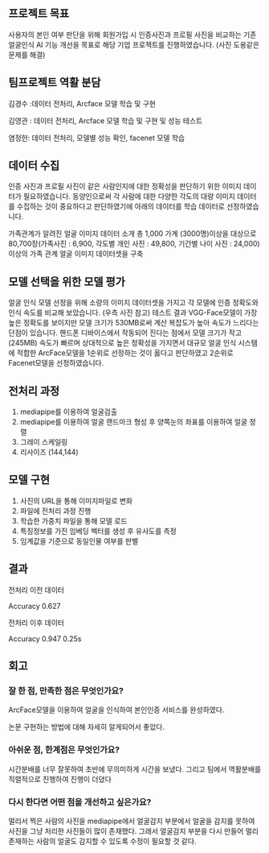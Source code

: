 ## 프로젝트 목표

사용자의 본인 여부 판단을 위해 회원가입 시 인증사진과 프로필 사진을 비교하는 기존 얼굴인식 AI 기능 개선을 목표로 해당 기업 프로젝트를 진행하였습니다.
(사진 도용같은 문제를 해결)


## 팀프로젝트 역활 분담
김경수 :데이터 전처리, Arcface 모델 학습 및 구현

김영관 : 데이터 전처리, Arcface 모델 학습 및 구현 및 성능 테스트

염정헌: 데이터 전처리, 모델별 성능 확인, facenet 모델 학습

## 데이터 수집 
인증 사진과 프로필 사진이 같은 사람인지에 대한 정확성을 판단하기 위한 이미지 데이터가 필요하였습니다. 동양인으로써 각 사람에 대한 다양한 각도의 대량 이미지 데이터를 수집하는 것이 중요하다고 판단하였기에 아래의 데이터를 학습 데이터로 선정하였습니다.

가족관계가 알려진 얼굴 이미지 데이터 
소개
총 1,000 가계 (3000명)이상을 대상으로 80,700장(가족사진 : 6,900, 각도별
개인 사진 : 49,800, 기간별 나이 사진 : 24,000) 이상의 가족 관계 얼굴 이미지 데이터셋을 구축

## 모델 선택을 위한 모델 평가 
얼굴 인식 모델 선정을 위해 소량의 이미지 데이터셋을 가지고 각 모델에 인증 정확도와 인식 속도를 비교해 보았습니다. (우측 사진 참고)
테스트 결과 VGG-Face모델이 가장 높은 정확도를 보이지만 모델 크기가 530MB로써 계산 복잡도가 높아 속도가 느리다는 단점이 있습니다.
핸드폰 디바이스에서 작동되어 진다는 점에서 모델 크기가 작고(245MB) 속도가 빠르며 상대적으로 높은 정확성을 가지면서 대규모 얼굴 인식 시스템에 적합한 ArcFace모델을 1순위로 선정하는 것이 옳다고 판단하였고 2순위로 Facenet모델을 선정하였습니다.

## 전처리 과정

1. mediapipe를 이용하여 얼굴검출
2. mediapipe를 이용하여 얼굴 랜드마크 형성 후 양쪽눈의 좌표를 이용하여 얼굴 정렬
3. 그레이 스케일링
4. 리사이즈 (144,144)

## 모델 구현
1. 사진의 URL을 통해 이미지파일로 변화
2. 파일에 전처리 과정 진행
3. 학습한 가중치 파일을 통해 모델 로드
4. 특징정보를 가진 임베딩 벡터를 생성 후 유사도를 측정
5. 임계값을 기준으로 동일인물 여부를 판별

## 결과

전처리 이전 데이터

Accuracy 0.627

전처리 이후 데이터

Accuracy 0.947  0.25s

## 회고 

### 잘 한 점, 만족한 점은 무엇인가요? 

ArcFace모델을 이용하여 얼굴을 인식하여 본인인증 서비스를 완성하였다.

논문 구현하는 방법에 대해 자세히 알게되어서 좋았다.

### 아쉬운 점, 한계점은 무엇인가요? 

시간분배를 너무 잘못하여 초반에 무의미하게 시간을 보냈다. 그리고 팀에서 역활분배를 직렬적으로 진행하여 진행이 더뎠다

### 다시 한다면 어떤 점을 개선하고 싶은가요? 

멀리서 찍은 사람의 사진을 mediapipe에서 얼굴감지 부분에서 얼굴을 감지를 못하여 사진을 그냥 처리한 사진들이 많이 존재했다. 그래서 얼굴감지 부분을 다시 만들어 멀리 존재하는 사람의 얼굴도 감지할 수 있도록 수정이 필요할 것 같다.

